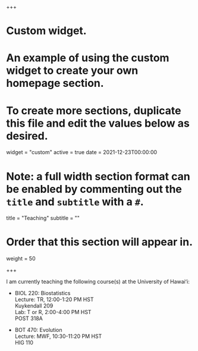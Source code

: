 +++
# Custom widget.
# An example of using the custom widget to create your own homepage section.
# To create more sections, duplicate this file and edit the values below as desired.
widget = "custom"
active = true
date = 2021-12-23T00:00:00

# Note: a full width section format can be enabled by commenting out the `title` and `subtitle` with a `#`.
title = "Teaching"
subtitle = ""

# Order that this section will appear in.
weight = 50

+++

I am currently teaching the following course(s) at the University of Hawaiʻi:

- BIOL 220: Biostatistics \
  Lecture: TR, 12:00-1:20 PM HST \
  Kuykendall 209 \
  Lab: T or R, 2:00-4:00 PM HST \
  POST 318A

- BOT 470: Evolution \
  Lecture: MWF, 10:30-11:20 PM HST \
  HIG 110
